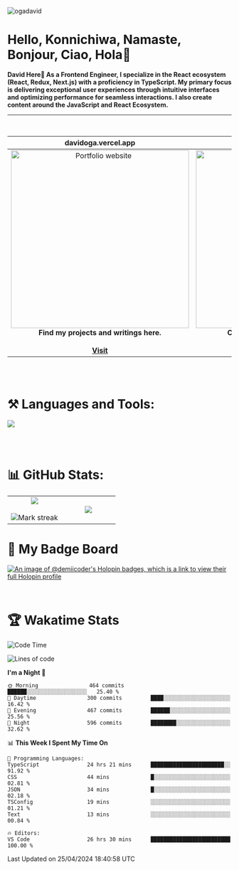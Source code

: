 <p align="left"> <img src="https://komarev.com/ghpvc/?username=ogadavid&label=Profile%20views&color=0e75b6&style=flat" alt="ogadavid" /> </p>

<h1>Hello, Konnichiwa, Namaste, Bonjour, Ciao, Hola👋</h1>
<b>David Here👋 As a Frontend Engineer, I specialize in the React ecosystem (React, Redux, Next.js) with a proficiency in TypeScript. My primary focus is delivering exceptional user experiences through intuitive interfaces and optimizing performance for seamless interactions. I also create content around the JavaScript and React Ecosystem.</b>
<hr />
<br />

| davidoga.vercel.app | &nbsp;&nbsp;&nbsp;&nbsp;&nbsp;&nbsp;&nbsp;&nbsp;&nbsp;&nbsp;davidoga.hashnode.dev&nbsp;&nbsp;&nbsp;&nbsp;&nbsp;&nbsp;&nbsp;&nbsp;&nbsp;
|:-:|:-:|
|<a href="https://davidoga.vercel.app/"><img src="https://github.com/OgaDavid/OgaDavid/assets/104001201/e1ddc1c7-fb1b-4f25-8408-5fcef9c15db0" alt="Portfolio website" width="400"></a><br /><b>Find my projects and writings here.</b><br /><br /><a href="https://davidoga.vercel.app/">**Visit**</a> | <a href="https://davidoga.hashnode.dev/"><img src="https://github.com/OgaDavid/OgaDavid/assets/104001201/2c9dd6bb-76d4-4acd-bcf9-5f4d71117d93" alt="Blog" width="400"></a><br /><b>Check out articles written by me.</b><br /><br /><a href="https://davidoga.hashnode.dev/">**Visit**</a> |

<br/>
<br />
<h1 align="left">⚒ Languages and Tools:</h1>
<p>
  <a href="https://skillicons.dev">
    <img src="https://skillicons.dev/icons?i=html,css,tailwind,js,ts,react,redux,nextjs,firebase,prisma,planetscale,jest,postman,git,github,vercel,vscode,powershell,figma,vite" />
  </a>
</p>
<br/>
<br />

# 📊 GitHub Stats:

<table align="center">
<tr border="none">
<td width="50%" align="center">
  
  <img  align="center"  src="https://github-readme-stats.vercel.app/api?username=OgaDavid&theme=react&show_icons=true&count_private=true" />
  <br></br>
  <img  title="🔥 Get streak stats for your profile at git.io/streak-stats" alt="Mark streak" src="https://github-readme-streak-stats.herokuapp.com/?user=OgaDavid&theme=react&hide_border=false" /> 
</td>

<td width="50%" align="center">

  <img  align="center"  src="https://github-readme-stats.anuraghazra1.vercel.app/api/top-langs/?username=OgaDavid&theme=react&hide_border=false&no-bg=true&no-frame=true&langs_count=10"/>
  
  </td>
</tr>
</table>

# 🥇 My Badge Board

[![An image of @demiicoder's Holopin badges, which is a link to view their full Holopin profile](https://holopin.me/demiicoder)](https://holopin.io/@demiicoder)

<br/>

# 🏆 Wakatime Stats

<!--START_SECTION:waka-->
![Code Time](http://img.shields.io/badge/Code%20Time-530%20hrs%2052%20mins-blue)

![Lines of code](https://img.shields.io/badge/From%20Hello%20World%20I%27ve%20Written-948.2%20thousand%20lines%20of%20code-blue)

**I'm a Night 🦉** 

```text
🌞 Morning                464 commits         ██████░░░░░░░░░░░░░░░░░░░   25.40 % 
🌆 Daytime                300 commits         ████░░░░░░░░░░░░░░░░░░░░░   16.42 % 
🌃 Evening                467 commits         ██████░░░░░░░░░░░░░░░░░░░   25.56 % 
🌙 Night                  596 commits         ████████░░░░░░░░░░░░░░░░░   32.62 % 
```


📊 **This Week I Spent My Time On** 

```text
💬 Programming Languages: 
TypeScript               24 hrs 21 mins      ███████████████████████░░   91.92 % 
CSS                      44 mins             █░░░░░░░░░░░░░░░░░░░░░░░░   02.81 % 
JSON                     34 mins             █░░░░░░░░░░░░░░░░░░░░░░░░   02.18 % 
TSConfig                 19 mins             ░░░░░░░░░░░░░░░░░░░░░░░░░   01.21 % 
Text                     13 mins             ░░░░░░░░░░░░░░░░░░░░░░░░░   00.84 % 

🔥 Editors: 
VS Code                  26 hrs 30 mins      █████████████████████████   100.00 % 
```


 Last Updated on 25/04/2024 18:40:58 UTC
<!--END_SECTION:waka-->
<br />
